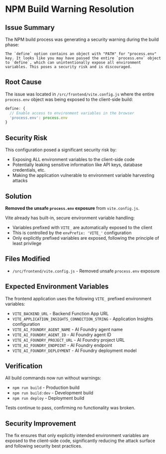 # NPM Build Warning Resolution

## Issue Summary
The NPM build process was generating a security warning during the build phase:

```
The `define` option contains an object with "PATH" for "process.env" key. It looks like you may have passed the entire `process.env` object to `define`, which can unintentionally expose all environment variables. This poses a security risk and is discouraged.
```

## Root Cause
The issue was located in `/src/frontend/vite.config.js` where the entire `process.env` object was being exposed to the client-side build:

```javascript
define: {
  // Enable access to environment variables in the browser
  'process.env': process.env
}
```

## Security Risk
This configuration posed a significant security risk by:
- Exposing ALL environment variables to the client-side code
- Potentially leaking sensitive information like API keys, database credentials, etc.
- Making the application vulnerable to environment variable harvesting attacks

## Solution
**Removed the unsafe `process.env` exposure** from `vite.config.js`. 

Vite already has built-in, secure environment variable handling:
- Variables prefixed with `VITE_` are automatically exposed to the client
- This is controlled by the `envPrefix: 'VITE_'` configuration
- Only explicitly prefixed variables are exposed, following the principle of least privilege

## Files Modified
- `/src/frontend/vite.config.js` - Removed unsafe `process.env` exposure

## Expected Environment Variables
The frontend application uses the following `VITE_` prefixed environment variables:
- `VITE_BACKEND_URL` - Backend Function App URL
- `VITE_APPLICATION_INSIGHTS_CONNECTION_STRING` - Application Insights configuration
- `VITE_AI_FOUNDRY_AGENT_NAME` - AI Foundry agent name
- `VITE_AI_FOUNDRY_AGENT_ID` - AI Foundry agent ID
- `VITE_AI_FOUNDRY_PROJECT_URL` - AI Foundry project URL
- `VITE_AI_FOUNDRY_ENDPOINT` - AI Foundry endpoint
- `VITE_AI_FOUNDRY_DEPLOYMENT` - AI Foundry deployment model

## Verification
All build commands now run without warnings:
- `npm run build` - Production build
- `npm run build:dev` - Development build
- `npm run deploy` - Deployment build

Tests continue to pass, confirming no functionality was broken.

## Security Improvement
The fix ensures that only explicitly intended environment variables are exposed to the client-side code, significantly reducing the attack surface and following security best practices.